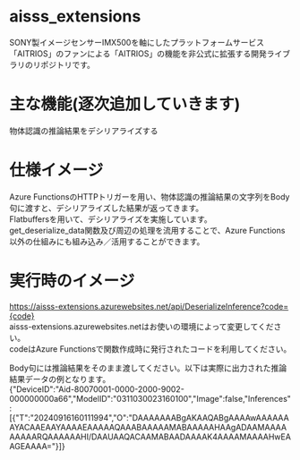 # aisss_extensions
SONY製イメージセンサーIMX500を軸にしたプラットフォームサービス「AITRIOS」のファンによる「AITRIOS」の機能を非公式に拡張する開発ライブラリのリポジトリです。<br/>

# 主な機能(逐次追加していきます)
物体認識の推論結果をデシリアライズする<br/>

# 仕様イメージ
Azure FunctionsのHTTPトリガーを用い、物体認識の推論結果の文字列をBody句に渡すと、デシリアライズした結果が返ってきます。<br/>
Flatbuffersを用いて、デシリアライズを実施しています。<br/>
get_deserialize_data関数及び周辺の処理を流用することで、Azure Functions以外の仕組みにも組み込み／活用することができます。<br/>

# 実行時のイメージ
https://aisss-extensions.azurewebsites.net/api/DeserializeInference?code={code}<br/>
aisss-extensions.azurewebsites.netはお使いの環境によって変更してください。<br/>
codeはAzure Functionsで関数作成時に発行されたコードを利用してください。<br/>

Body句には推論結果をそのまま渡してください。以下は実際に出力された推論結果データの例となります。<br/>
{"DeviceID":"Aid-80070001-0000-2000-9002-000000000a66","ModelID":"0311030023160100","Image":false,"Inferences":[{"T":"20240916160111994","O":"DAAAAAAABgAKAAQABgAAAAwAAAAAAAYACAAEAAYAAAAEAAAAAQAAABAAAAAMABAAAAAHAAgADAAMAAAAAAAAARQAAAAAAHI/DAAUAAQACAAMABAADAAAAK4AAAAMAAAAHwEAAGEAAAA="}]}
